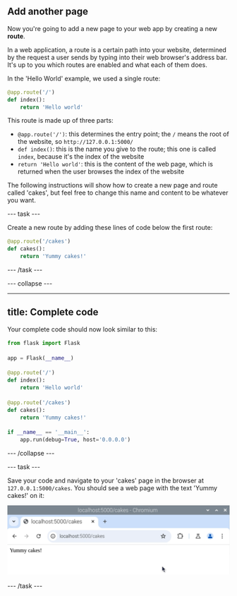 ## Add another page

Now you're going to add a new page to your web app by creating a new **route**.

In a web application, a route is a certain path into your website, determined by the request a user sends by typing into their web browser's address bar. It's up to you which routes are enabled and what each of them does.

In the 'Hello World' example, we used a single route:

```python
@app.route('/')
def index():
    return 'Hello world'
```

This route is made up of three parts:

- `@app.route('/')`: this determines the entry point; the `/` means the root of the website, so `http://127.0.0.1:5000/`
- `def index()`: this is the name you give to the route; this one is called `index`, because it's the index of the website
- `return 'Hello world'`: this is the content of the web page, which is returned when the user browses the index of the website

The following instructions will show how to create a new page and route called 'cakes', but feel free to change this name and content to be whatever you want.

--- task ---

Create a new route by adding these lines of code below the first route:

```python
@app.route('/cakes')
def cakes():
    return 'Yummy cakes!'
```

--- /task ---

--- collapse ---

---
title: Complete code
---

Your complete code should now look similar to this:

```python
from flask import Flask

app = Flask(__name__)

@app.route('/')
def index():
    return 'Hello world'

@app.route('/cakes')
def cakes():
    return 'Yummy cakes!'

if __name__ == '__main__':
    app.run(debug=True, host='0.0.0.0')
```

--- /collapse ---

--- task ---

Save your code and navigate to your 'cakes' page in the browser at `127.0.0.1:5000/cakes`. You should see a web page with the text 'Yummy cakes!' on it:

![Yummy Cakes](images/flask-cakes.png)

--- /task ---
